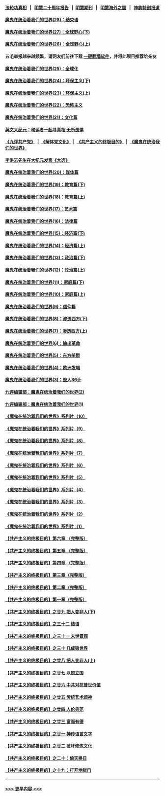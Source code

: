 #### [法轮功真相](https://github.com/gfw-breaker/truth/blob/master/README.md?t=0) &nbsp;&nbsp;|&nbsp;&nbsp; [明慧二十周年报告](https://github.com/gfw-breaker/mh-reports/blob/master/README.md?t=0) &nbsp;&nbsp;|&nbsp;&nbsp;[明慧期刊](https://github.com/gfw-breaker/mh-qikan) &nbsp;&nbsp;|&nbsp;&nbsp; [明慧海外之窗](https://github.com/gfw-breaker/mh-news/blob/master/README.md?t=0) &nbsp;&nbsp;|&nbsp;&nbsp; [神韵特别报道](https://github.com/gfw-breaker/mh-news/blob/master/shenyun.md?t=0)
#### [魔鬼在统治着我们的世界(28)：结束语](../pages/nsc422/n10936246.md?t=06190702) 
#### [魔鬼在统治着我们的世界(27)：全球野心(下)](../pages/nsc422/n10928319.md?t=06190702) 
#### [魔鬼在统治着我们的世界(26)：全球野心(上)](../pages/nsc422/n10900318.md?t=06190702) 
#### 五毛举报越来越频繁，请网友们前往下载 [一键翻墙软件](https://github.com/gfw-breaker/ssr-accounts)，并将此项目推荐给亲友
#### [魔鬼在统治着我们的世界(25)：全球化](../pages/nsc422/n10788205.md?t=06190702) 
#### [魔鬼在统治着我们的世界(24)：环保主义(下)](../pages/nsc422/n10695307.md?t=06190702) 
#### [魔鬼在统治着我们的世界(23)：环保主义(上)](../pages/nsc422/n10688613.md?t=06190702) 
#### [魔鬼在统治着我们的世界(22)：恐怖主义](../pages/nsc422/n10614727.md?t=06190702) 
#### [魔鬼在统治着我们的世界(21)：文化篇](../pages/nsc422/n10597706.md?t=06190702) 
#### [英文大纪元：和读者一起寻真相 无所畏惧](../pages/nsc422/n12542027.md?t=06190702) 
#### [《九评共产党》](https://github.com/begood0513/9ping.md/blob/master/README.md) &nbsp;|&nbsp; [《解体党文化》](../../../../jtdwh.md/blob/master/README.md)  &nbsp;|&nbsp; [《共产主义的终极目的》](../../../../gczydzjmd.md/blob/master/README.md) &nbsp;|&nbsp; [《魔鬼在统治我们的世界》](../../../../mgztzwmdsj.md/blob/master/README.md) 
#### [李洪志先生在大纪元发表《大选》](../pages/nsc422/n12534746.md?t=06190702) 
#### [魔鬼在统治着我们的世界(20)：媒体篇](../pages/nsc422/n10586579.md?t=06190702) 
#### [魔鬼在统治着我们的世界(19)：教育篇(下)](../pages/nsc422/n10564808.md?t=06190702) 
#### [魔鬼在统治着我们的世界(18)：教育篇(上)](../pages/nsc422/n10526970.md?t=06190702) 
#### [魔鬼在统治着我们的世界(17)：艺术篇](../pages/nsc422/n10499093.md?t=06190702) 
#### [魔鬼在统治着我们的世界(16)：法律篇](../pages/nsc422/n10485969.md?t=06190702) 
#### [魔鬼在统治着我们的世界(15)：经济篇(下)](../pages/nsc422/n10469975.md?t=06190702) 
#### [魔鬼在统治着我们的世界(14)：经济篇(上)](../pages/nsc422/n10457370.md?t=06190702) 
#### [魔鬼在统治着我们的世界(13)：政治篇(下)](../pages/nsc422/n10448270.md?t=06190702) 
#### [魔鬼在统治着我们的世界(12)：政治篇(上)](../pages/nsc422/n10444576.md?t=06190702) 
#### [魔鬼在统治着我们的世界(11)：家庭篇(下)](../pages/nsc422/n10440961.md?t=06190702) 
#### [魔鬼在统治着我们的世界(10)：家庭篇(上)](../pages/nsc422/n10435448.md?t=06190702) 
#### [魔鬼在统治着我们的世界(9)：信仰篇](../pages/nsc422/n10432159.md?t=06190702) 
#### [魔鬼在统治着我们的世界(8)：渗透西方(下)](../pages/nsc422/n10429603.md?t=06190702) 
#### [魔鬼在统治着我们的世界(7)：渗透西方(上)](../pages/nsc422/n10426013.md?t=06190702) 
#### [魔鬼在统治着我们的世界(6)：输出革命](../pages/nsc422/n10421536.md?t=06190702) 
#### [魔鬼在统治着我们的世界(5)：东方杀戮](../pages/nsc422/n10417707.md?t=06190702) 
#### [魔鬼在统治着我们的世界(4)：欧洲发端](../pages/nsc422/n10414890.md?t=06190702) 
#### [魔鬼在统治着我们的世界(3)：毁人36计](../pages/nsc422/n10411583.md?t=06190702) 
#### [九评编辑部：魔鬼在统治着我们的世界(2)](../pages/nsc422/n10410036.md?t=06190702) 
#### [九评编辑部：魔鬼在统治着我们的世界(1)](../pages/nsc422/n10406825.md?t=06190702) 
#### [《魔鬼在统治着我们的世界》系列片（10）](../pages/nsc422/n12292670.md?t=06190702) 
#### [《魔鬼在统治着我们的世界》系列片（9）](../pages/nsc422/n12290859.md?t=06190702) 
#### [《魔鬼在统治着我们的世界》系列片（8）](../pages/nsc422/n12287445.md?t=06190702) 
#### [《魔鬼在统治着我们的世界》系列片（7）](../pages/nsc422/n12283425.md?t=06190702) 
#### [《魔鬼在统治着我们的世界》系列片（6）](../pages/nsc422/n12282314.md?t=06190702) 
#### [《魔鬼在统治着我们的世界》系列片（5）](../pages/nsc422/n12281419.md?t=06190702) 
#### [《魔鬼在统治着我们的世界》系列片（4）](../pages/nsc422/n12274024.md?t=06190702) 
#### [《魔鬼在统治着我们的世界》系列片（3）](../pages/nsc422/n12271322.md?t=06190702) 
#### [《魔鬼在统治着我们的世界》系列片（2）](../pages/nsc422/n12269049.md?t=06190702) 
#### [《魔鬼在统治着我们的世界》系列片（1）](../pages/nsc422/n12267575.md?t=06190702) 
#### [【共产主义的终极目的】第六章 （完整版）](../pages/nsc422/n11428913.md?t=06190702) 
#### [【共产主义的终极目的】第五章 （完整版）](../pages/nsc422/n11428912.md?t=06190702) 
#### [【共产主义的终极目的】第四章 （完整版）](../pages/nsc422/n11428907.md?t=06190702) 
#### [【共产主义的终极目的】第三章（完整版）](../pages/nsc422/n11428848.md?t=06190702) 
#### [【共产主义的终极目的】第二章（完整版）](../pages/nsc422/n11428831.md?t=06190702) 
#### [【共产主义的终极目的】第一章（完整版）](../pages/nsc422/n11417651.md?t=06190702) 
#### [【共产主义的终极目的】之廿九 把人变非人(下)](../pages/nsc422/n11344140.md?t=06190702) 
#### [【共产主义的终极目的】之三十二 结语](../pages/nsc422/n11360535.md?t=06190702) 
#### [【共产主义的终极目的】之三十一 末世景观](../pages/nsc422/n11351129.md?t=06190702) 
#### [【共产主义的终极目的】之三十 几成狼世界](../pages/nsc422/n11348280.md?t=06190702) 
#### [【共产主义的终极目的】之廿八 把人变非人(上)](../pages/nsc422/n11340492.md?t=06190702) 
#### [【共产主义的终极目的】之廿七 以恨立国](../pages/nsc422/n11336944.md?t=06190702) 
#### [【共产主义的终极目的】之廿六 中共对抗普世价值](../pages/nsc422/n11324785.md?t=06190702) 
#### [【共产主义的终极目的】之廿五 传统艺术颂神](../pages/nsc422/n11296396.md?t=06190702) 
#### [【共产主义的终极目的】之廿四 人伦典范](../pages/nsc422/n11296397.md?t=06190702) 
#### [【共产主义的终极目的】之廿三 富而有德](../pages/nsc422/n11283598.md?t=06190702) 
#### [【共产主义的终极目的】之廿一 神传语言文字](../pages/nsc422/n11263265.md?t=06190702) 
#### [【共产主义的终极目的】之廿二 破坏修炼文化](../pages/nsc422/n11245728.md?t=06190702) 
#### [【共产主义的终极目的】之二十：偷天换日](../pages/nsc422/n11238846.md?t=06190702) 
#### [【共产主义的终极目的】之十九：打开地狱门](../pages/nsc422/n11206376.md?t=06190702) 

----
#### [ >>> 更早内容 <<< ](../indexes/nsc422-earlier.md)
